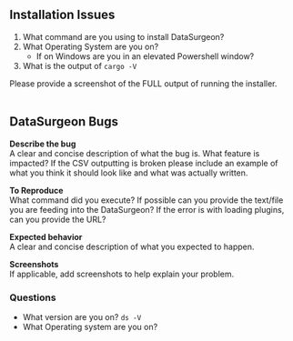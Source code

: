 
## Installation Issues
1. What command are you using to install DataSurgeon?
2. What Operating System are you on?
     * If on Windows are you in an elevated Powershell window?
3. What is the output of ```cargo -V``` <br>


Please provide a screenshot of the FULL output of running the installer.<br><br>

## DataSurgeon Bugs

**Describe the bug** <br>
A clear and concise description of what the bug is. What feature is impacted? If the CSV outputting is broken please include an example of what you think it should look like and what was actually written. 

**To Reproduce** <br>
What command did you execute? If possible can you provide the text/file you are feeding into the DataSurgeon? If the error is with loading plugins, can you provide the URL?

**Expected behavior** <br>
A clear and concise description of what you expected to happen.

**Screenshots** <br>
If applicable, add screenshots to help explain your problem.

### Questions 
 -  What version are you on? ```ds -V```<br>
 -  What Operating system are you on?
